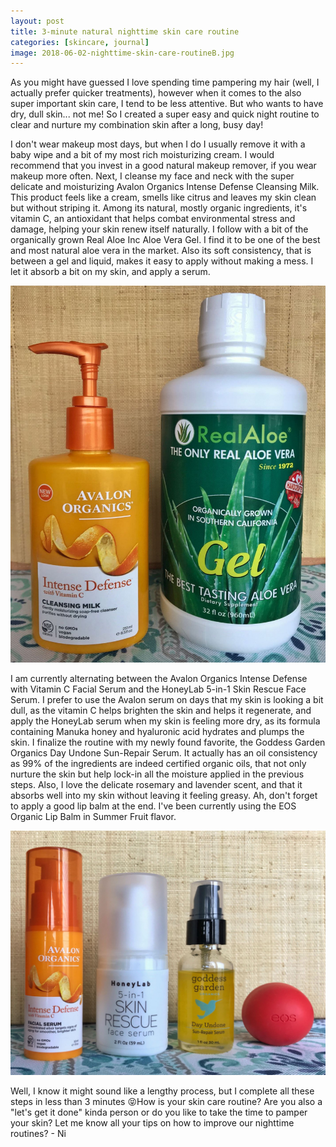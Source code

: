 ```yaml
---
layout: post
title: 3-minute natural nighttime skin care routine
categories: [skincare, journal]
image: 2018-06-02-nighttime-skin-care-routineB.jpg
---
```


As you might have guessed I love spending time pampering my hair (well, I actually prefer quicker treatments), however when it comes to the also super important skin care, I tend to be less attentive. But who wants to have dry, dull skin... not me! So I created a super easy and quick night routine to clear and nurture my combination skin after a long, busy day!

I don't wear makeup most days, but when I do I usually remove it with a baby wipe and a bit of my most rich moisturizing cream. I would recommend that you invest in a good natural makeup remover, if you wear  makeup more often. 
Next, I cleanse my face and neck with the super delicate and moisturizing Avalon Organics Intense Defense Cleansing Milk. This product feels like a cream, smells like citrus and leaves my skin clean but without striping it. Among its natural, mostly organic ingredients, it's vitamin C, an antioxidant that helps combat environmental stress and damage, helping your skin renew itself naturally. 
I follow with a bit of the organically grown Real Aloe Inc Aloe Vera Gel. I find it to be one of the best and most natural aloe vera in the market. Also its soft consistency, that is between a gel and liquid, makes it easy to apply without making a mess. I let it absorb a bit on my skin, and apply a serum. 

![Nightime routine products](/public/img/2018-06-02-nighttime-skin-care-routineA.jpg)

I am currently alternating between the Avalon Organics Intense Defense with Vitamin C Facial Serum and the HoneyLab 5-in-1 Skin Rescue Face Serum. I prefer to use the Avalon serum on days that my skin is looking a bit dull, as the vitamin C helps brighten the skin and helps it regenerate, and apply the HoneyLab serum when my skin is feeling more dry, as its formula containing Manuka honey and hyaluronic acid hydrates and plumps the skin.
I finalize the routine with my newly found favorite, the Goddess Garden Organics Day Undone Sun-Repair Serum. It actually has an oil consistency as 99% of the ingredients are indeed certified organic oils, that not only nurture the skin but help lock-in all the moisture applied in the previous steps. Also, I love the delicate rosemary and lavender scent, and that it absorbs well into my skin without leaving it feeling greasy.
Ah, don't forget to apply a good lip balm at the end. I've been currently using the EOS Organic Lip Balm in Summer Fruit flavor.

![Nightime routine products](/public/img/2018-06-02-nighttime-skin-care-routineB.jpg)

Well, I know it might sound like a lengthy process, but I complete all these steps in less than 3 minutes 😝How is your skin care routine? Are you also a "let's get it done" kinda person or do you like to take the time to pamper your skin? Let me know all your tips on how to improve our nighttime routines? - Ni

